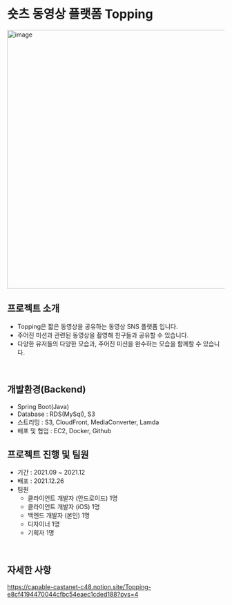 # 숏츠 동영상 플랫폼 Topping
<img width="600" alt="image" src="https://github.com/JuneYoungDo/Topping/assets/70425091/4753c7d6-20a7-4b30-859f-96eef58b734d">

<br>

## 프로젝트 소개

- Topping은 짧은 동영상을 공유하는 동영상 SNS 플랫폼 입니다.
- 주어진 미션과 관련된 동영상을 촬영해 친구들과 공유할 수 있습니다.
- 다양한 유저들의 다양한 모습과, 주어진 미션을 완수하는 모습을 함께할 수 있습니다.

<br>

## 개발환경(Backend)
- Spring Boot(Java)
- Database : RDS(MySql), S3
- 스트리밍 : S3, CloudFront, MediaConverter, Lamda
- 배포 및 협업 : EC2, Docker, Github 

## 프로젝트 진행 및 팀원
- 기간 : 2021.09 ~ 2021.12
- 배포 : 2021.12.26
- 팀원
    - 클라이언트 개발자 (안드로이드) 1명
    - 클라이언트 개발자 (iOS) 1명
    - 백엔드 개발자 (본인) 1명
    - 디자이너 1명
    - 기획자 1명

<br>

## 자세한 사항
https://capable-castanet-c48.notion.site/Topping-e8cf4194470044cfbc54eaec1cded188?pvs=4
